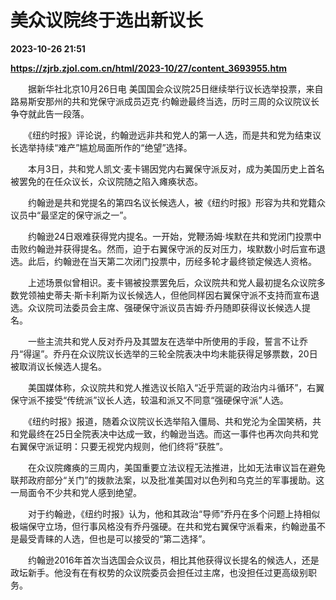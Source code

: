# 美众议院终于选出新议长

**2023-10-26 21:51**

**https://zjrb.zjol.com.cn/html/2023-10/27/content_3693955.htm**

　　据新华社北京10月26日电 美国国会众议院25日继续举行议长选举投票，来自路易斯安那州的共和党保守派成员迈克·约翰逊最终当选，历时三周的众议院议长争夺就此告一段落。

　　《纽约时报》评论说，约翰逊远非共和党人的第一人选，而是共和党为结束议长选举持续“难产”尴尬局面所作的“绝望”选择。

　　本月3日，共和党人凯文·麦卡锡因党内右翼保守派反对，成为美国历史上首名被罢免的在任众议长，众议院随之陷入瘫痪状态。

　　约翰逊是共和党提名的第四名议长候选人，被《纽约时报》形容为共和党籍众议员中“最坚定的保守派之一”。

　　约翰逊24日艰难获得党内提名。一开始，党鞭汤姆·埃默在共和党闭门投票中击败约翰逊并获得提名。然而，迫于右翼保守派的反对压力，埃默数小时后宣布退选。此后，约翰逊在当天第二次闭门投票中，历经多轮才最终锁定候选人资格。

　　上述场景似曾相识。麦卡锡被投票罢免后，众议院共和党人最初提名众议院多数党领袖史蒂夫·斯卡利斯为议长候选人，但他同样因右翼保守派不支持而宣布退选。众议院司法委员会主席、强硬保守派议员吉姆·乔丹随即获得议长候选人提名。

　　一些主流共和党人反对乔丹及其盟友在选举中所使用的手段，誓言不让乔丹“得逞”。乔丹在众议院议长选举的三轮全院表决中均未能获得足够票数，20日被取消议长候选人提名。

　　美国媒体称，众议院共和党人推选议长陷入“近乎荒诞的政治内斗循环”，右翼保守派不接受“传统派”议长人选，较温和派又不同意“强硬保守派”人选。

　　《纽约时报》报道，随着众议院议长选举陷入僵局、共和党沦为全国笑柄，共和党最终在25日全院表决中达成一致，约翰逊当选。而这一事件也再次向共和党右翼保守派证明：只要无视党内规则，他们终将“获胜”。

　　在众议院瘫痪的三周内，美国重要立法议程无法推进，比如无法审议旨在避免联邦政府部分“关门”的拨款法案，以及批准美国对以色列和乌克兰的军事援助。这一局面令不少共和党人感到绝望。

　　对于约翰逊，《纽约时报》认为，他和其政治“导师”乔丹在多个问题上持相似极端保守立场，但行事风格没有乔丹强硬。在共和党右翼保守派看来，约翰逊虽不是最受青睐的人选，但也是可以接受的“第二选择”。

　　约翰逊2016年首次当选国会众议员，相比其他获得议长提名的候选人，还是政坛新手。他没有在有权势的众议院委员会担任过主席，也没担任过更高级别职务。